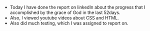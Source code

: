- Today I have done the report on linkedIn about the progress that I accomplished by the grace of God in the last 52days. 
- Also, I viewed youtube videos about CSS and HTML. 
- Also did much testing, which I was assigned to report on.